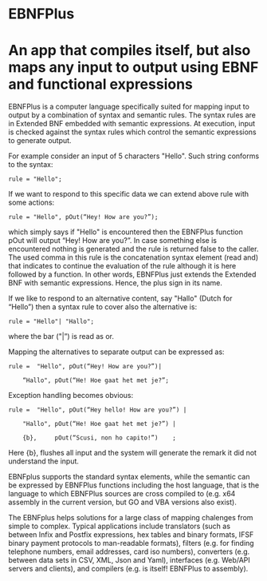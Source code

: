 # EBNFPlus
# An app that compiles itself, but also maps any input to output using EBNF and functional expressions

EBNFPlus is a computer language specifically suited for mapping input to output by a  combination of syntax and semantic rules. The syntax rules are in Extended BNF embedded with semantic expressions. At execution, input is checked against the syntax rules which control the semantic expressions to generate output.

For example consider an input of 5 characters "Hello". Such string conforms to the syntax:

	rule = "Hello";
 
If we want to respond to this specific data we can extend above rule with some actions:

	rule = "Hello", pOut(“Hey! How are you?”);
 
which simply says if  "Hello" is encountered then the EBNFPlus function pOut will output “Hey! How are you?”.  In case something else is encountered nothing is generated and the rule is returned false to the caller. The used comma in this rule is the concatenation syntax element (read and) that indicates to continue the evaluation of the rule although it is here followed by a function. In other words, EBNFPlus just extends the Extended BNF with semantic expressions. Hence, the plus sign in its name.

If we like to respond to an alternative content, say "Hallo" (Dutch for “Hello”) then a syntax rule to cover also the alternative is:

	rule = "Hello"| "Hallo";
 
where the bar ("|”) is read as or.

Mapping the alternatives to separate output can be expressed as:

	rule =	"Hello", pOut(“Hey! How are you?”)|
 
		“Hallo", pOut(“He! Hoe gaat het met je?”;
  
Exception handling becomes obvious:

	rule =	"Hello", pOut(“Hey hello! How are you?”) |
 
		"Hallo", pOut(“He! Hoe gaat het met je?”) |
  
		{b},	 pOut(“Scusi, non ho capito!”)    ;
  
Here {b}, flushes all input and the system will generate the remark it did not understand the input.

EBNFplus supports the standard syntax elements, while the semantic can be expressed by EBNFPlus functions including the host language, that is the language to which EBNFPlus sources are cross compiled to (e.g. x64 assembly in the current version, but GO and VBA versions also exist).

The EBNFplus helps solutions for a large class of mapping chalenges from simple to complex. Typical applications include translators (such as between Infix and Postfix expressions, hex tables and binary formats, IFSF binary payment protocols to man-readable formats), filters (e.g. for finding telephone numbers, email addresses, card iso numbers), converters (e.g. between data sets in CSV, XML, Json and Yaml), interfaces  (e.g. Web/API servers and clients), and compilers (e.g. is itself! EBNFPlus to assembly).

